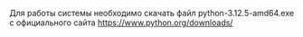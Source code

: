 Для работы системы необходимо скачать файл python-3.12.5-amd64.exe с официального сайта https://www.python.org/downloads/
